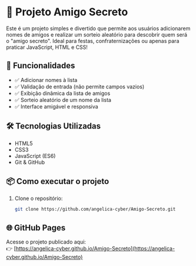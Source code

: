 # 🎁 Projeto Amigo Secreto

Este é um projeto simples e divertido que permite aos usuários adicionarem nomes de amigos e realizar um sorteio aleatório para descobrir quem será o "amigo secreto". Ideal para festas, confraternizações ou apenas para praticar JavaScript, HTML e CSS!

## 🚀 Funcionalidades

- ✅ Adicionar nomes à lista
- ✅ Validação de entrada (não permite campos vazios)
- ✅ Exibição dinâmica da lista de amigos
- ✅ Sorteio aleatório de um nome da lista
- ✅ Interface amigável e responsiva

## 🛠️ Tecnologias Utilizadas

- HTML5
- CSS3
- JavaScript (ES6)
- Git & GitHub

## 📦 Como executar o projeto

1. Clone o repositório:
   ```bash
   git clone https://github.com/angelica-cyber/Amigo-Secreto.git

## 🌐 GitHub Pages

Acesse o projeto publicado aqui:  
👉 [https://angelica-cyber.github.io/Amigo-Secreto](https://angelica-cyber.github.io/Amigo-Secreto)
